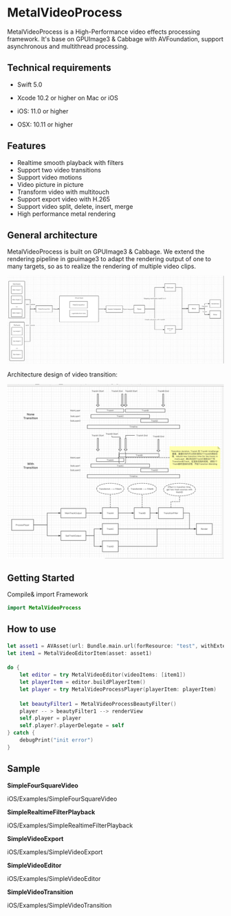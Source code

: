 # MetalVideoProcess
MetalVideoProcess is a High-Performance video effects processing framework. It's base on GPUImage3  & Cabbage with AVFoundation, support asynchronous and multithread processing.

## Technical requirements

- Swift 5.0

- Xcode 10.2 or higher on Mac or iOS

- iOS: 11.0 or higher

- OSX: 10.11 or higher

  

## Features

- Realtime smooth playback with filters
- Support two video transitions
- Support video motions
- Video picture in picture
- Transform video with multitouch
- Support export video with H.265
- Support video split, delete, insert, merge
- High performance metal rendering



## General architecture

MetalVideoProcess is built on  GPUImage3 & Cabbage. We extend the rendering pipeline in gpuimage3 to adapt the rendering output of one to many targets, so as to realize the rendering of multiple video clips.

![Layer](Readme/Layer.png)



Architecture design of video transition:



![videoTransitionDesign](Readme/videoTransitionDesign.png)



## Getting Started

Compile& import Framework

```swift
import MetalVideoProcess
```



## How to use

```swift
let asset1 = AVAsset(url: Bundle.main.url(forResource: "test", withExtension: "mp4")!)
let item1 = MetalVideoEditorItem(asset: asset1)

do {
    let editor = try MetalVideoEditor(videoItems: [item1])
    let playerItem = editor.buildPlayerItem()
    let player = try MetalVideoProcessPlayer(playerItem: playerItem)

    let beautyFilter1 = MetalVideoProcessBeautyFilter()
    player -- > beautyFilter1 --> renderView
    self.player = player
    self.player?.playerDelegate = self
} catch {
	debugPrint("init error")
}
```



## Sample

**SimpleFourSquareVideo**

iOS/Examples/SimpleFourSquareVideo 



**SimpleRealtimeFilterPlayback**

iOS/Examples/SimpleRealtimeFilterPlayback



**SimpleVideoExport**

iOS/Examples/SimpleVideoExport 



**SimpleVideoEditor** 

iOS/Examples/SimpleVideoEditor



**SimpleVideoTransition**

iOS/Examples/SimpleVideoTransition



